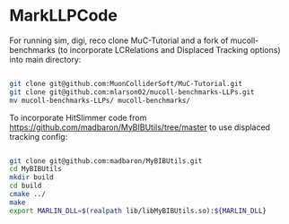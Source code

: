 # MarkLLPCode

For running sim, digi, reco clone MuC-Tutorial and a fork of mucoll-benchmarks (to incorporate LCRelations and Displaced Tracking options) into main directory:

```bash

git clone git@github.com:MuonColliderSoft/MuC-Tutorial.git
git clone git@github.com:mlarson02/mucoll-benchmarks-LLPs.git
mv mucoll-benchmarks-LLPs/ mucoll-benchmarks/
```

To incorporate HitSlimmer code from https://github.com/madbaron/MyBIBUtils/tree/master to use displaced tracking config:

```bash

git clone git@github.com:madbaron/MyBIBUtils.git
cd MyBIBUtils
mkdir build
cd build
cmake ../
make
export MARLIN_DLL=$(realpath lib/libMyBIBUtils.so):${MARLIN_DLL}
```

